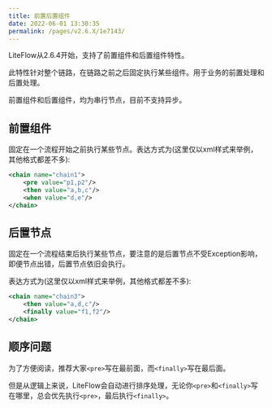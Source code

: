 ```yaml
---
title: 前置后置组件
date: 2022-06-01 13:30:35
permalink: /pages/v2.6.X/1e7143/
---
```


LiteFlow从2.6.4开始，支持了前置组件和后置组件特性。

此特性针对整个链路，在链路之前之后固定执行某些组件。用于业务的前置处理和后置处理。

前置组件和后置组件，均为串行节点，目前不支持异步。

## 前置组件

固定在一个流程开始之前执行某些节点。表达方式为(这里仅以xml样式来举例，其他格式都差不多):

```xml
<chain name="chain1">
    <pre value="p1,p2"/>
    <then value="a,b,c"/>
    <when value="d,e"/>
</chain>
```

## 后置节点

固定在一个流程结束后执行某些节点，要注意的是后置节点不受Exception影响，即便节点出错，后置节点依旧会执行。

表达方式为(这里仅以xml样式来举例，其他格式都差不多):

```xml
<chain name="chain3">
    <then value="a,d,c"/>
    <finally value="f1,f2"/>
</chain>
```

## 顺序问题

为了方便阅读，推荐大家`<pre>`写在最前面，而`<finally>`写在最后面。

但是从逻辑上来说，LiteFlow会自动进行排序处理，无论你`<pre>`和`<finally>`写在哪里，总会优先执行`<pre>`，最后执行`<finally>`。